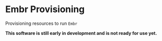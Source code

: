 # Embr Provisioning

Provisioning resources to run `Embr`

**This software is still early in development and is not ready for use yet.**
